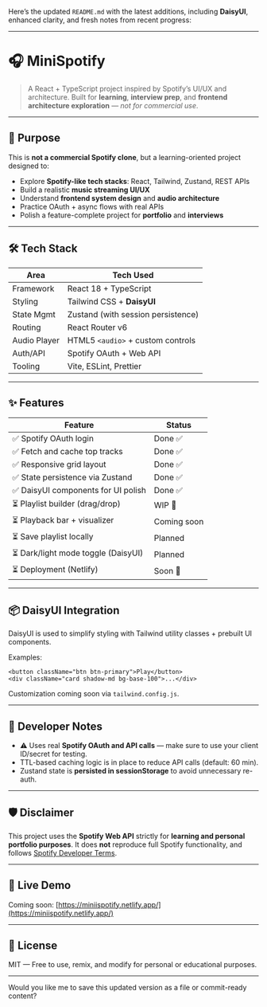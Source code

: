 Here’s the updated `README.md` with the latest additions, including **DaisyUI**, enhanced clarity, and fresh notes from recent progress:

---

# 🎧 MiniSpotify

> A React + TypeScript project inspired by Spotify’s UI/UX and architecture.
> Built for **learning**, **interview prep**, and **frontend architecture exploration** — *not for commercial use*.

---

## 🎯 Purpose

This is **not a commercial Spotify clone**, but a learning-oriented project designed to:

* Explore **Spotify-like tech stacks**: React, Tailwind, Zustand, REST APIs
* Build a realistic **music streaming UI/UX**
* Understand **frontend system design** and **audio architecture**
* Practice OAuth + async flows with real APIs
* Polish a feature-complete project for **portfolio** and **interviews**

---

## 🛠️ Tech Stack

| Area         | Tech Used                          |
| ------------ | ---------------------------------- |
| Framework    | React 18 + TypeScript              |
| Styling      | Tailwind CSS + **DaisyUI**         |
| State Mgmt   | Zustand (with session persistence) |
| Routing      | React Router v6                    |
| Audio Player | HTML5 `<audio>` + custom controls  |
| Auth/API     | Spotify OAuth + Web API            |
| Tooling      | Vite, ESLint, Prettier             |

---

## ✨ Features

| Feature                            | Status      |
| ---------------------------------- | ----------- |
| ✅ Spotify OAuth login              | Done ✅      |
| ✅ Fetch and cache top tracks       | Done ✅      |
| ✅ Responsive grid layout           | Done ✅      |
| ✅ State persistence via Zustand    | Done ✅      |
| ✅ DaisyUI components for UI polish | Done ✅      |
| ⏳ Playlist builder (drag/drop)     | WIP 🔧      |
| ⏳ Playback bar + visualizer        | Coming soon |
| ⏳ Save playlist locally            | Planned     |
| ⏳ Dark/light mode toggle (DaisyUI) | Planned     |
| ⏳ Deployment (Netlify)             | Soon 🚀     |

---

## 📦 DaisyUI Integration

DaisyUI is used to simplify styling with Tailwind utility classes + prebuilt UI components.

Examples:

```tsx
<button className="btn btn-primary">Play</button>
<div className="card shadow-md bg-base-100">...</div>
```

Customization coming soon via `tailwind.config.js`.

---

## 🚧 Developer Notes

* ⚠️ Uses real **Spotify OAuth and API calls** — make sure to use your client ID/secret for testing.
* TTL-based caching logic is in place to reduce API calls (default: 60 min).
* Zustand state is **persisted in sessionStorage** to avoid unnecessary re-auth.

---

## 🛡️ Disclaimer

This project uses the **Spotify Web API** strictly for **learning and personal portfolio purposes**.
It does **not** reproduce full Spotify functionality, and follows [Spotify Developer Terms](https://developer.spotify.com/terms).

---

## 🔗 Live Demo

Coming soon: [https://miniispotify.netlify.app/](https://miniispotify.netlify.app/)

---

## 🤝 License

MIT — Free to use, remix, and modify for personal or educational purposes.

---

Would you like me to save this updated version as a file or commit-ready content?
